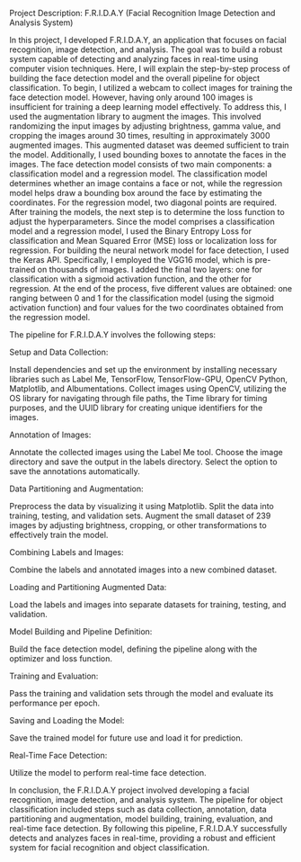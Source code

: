 Project Description: F.R.I.D.A.Y (Facial Recognition Image Detection and Analysis System)

In this project, I developed F.R.I.D.A.Y, an application that focuses on facial recognition, image detection, and analysis.
The goal was to build a robust system capable of detecting and analyzing faces in real-time using computer vision techniques. 
Here, I will explain the step-by-step process of building the face detection model and the overall pipeline for object classification.
To begin, I utilized a webcam to collect images for training the face detection model.
However, having only around 100 images is insufficient for training a deep learning model effectively. 
To address this, I used the augmentation library to augment the images. This involved randomizing the input images by adjusting brightness, gamma value, and cropping the images around 30 times, resulting in approximately 3000 augmented images. This augmented dataset was deemed sufficient to train the model. Additionally, I used bounding boxes to annotate the faces in the images.
The face detection model consists of two main components: a classification model and a regression model. 
The classification model determines whether an image contains a face or not, while the regression model helps draw a bounding box around the face by estimating the coordinates. For the regression model, two diagonal points are required.
After training the models, the next step is to determine the loss function to adjust the hyperparameters.
Since the model comprises a classification model and a regression model, 
I used the Binary Entropy Loss for classification and Mean Squared Error (MSE) loss or localization loss for regression.
For building the neural network model for face detection, I used the Keras API. 
Specifically, I employed the VGG16 model, which is pre-trained on thousands of images.
I added the final two layers: one for classification with a sigmoid activation function, and the other for regression.
At the end of the process, five different values are obtained: one ranging between 0 and 1 for the classification model (using the sigmoid activation function) and four values for the two coordinates obtained from the regression model.

The pipeline for F.R.I.D.A.Y involves the following steps:

Setup and Data Collection:

Install dependencies and set up the environment by installing necessary libraries such as Label Me, TensorFlow, TensorFlow-GPU, OpenCV Python, Matplotlib, and Albumentations.
Collect images using OpenCV, utilizing the OS library for navigating through file paths, the Time library for timing purposes, and the UUID library for creating unique identifiers for the images.

Annotation of Images:

Annotate the collected images using the Label Me tool.
Choose the image directory and save the output in the labels directory.
Select the option to save the annotations automatically.

Data Partitioning and Augmentation:

Preprocess the data by visualizing it using Matplotlib.
Split the data into training, testing, and validation sets.
Augment the small dataset of 239 images by adjusting brightness, cropping, or other transformations to effectively train the model.

Combining Labels and Images:

Combine the labels and annotated images into a new combined dataset.

Loading and Partitioning Augmented Data:

Load the labels and images into separate datasets for training, testing, and validation.

Model Building and Pipeline Definition:

Build the face detection model, defining the pipeline along with the optimizer and loss function.

Training and Evaluation:

Pass the training and validation sets through the model and evaluate its performance per epoch.

Saving and Loading the Model:

Save the trained model for future use and load it for prediction.

Real-Time Face Detection:

Utilize the model to perform real-time face detection.

In conclusion, the F.R.I.D.A.Y project involved developing a facial recognition, image detection, and analysis system. 
The pipeline for object classification included steps such as data collection, annotation, data partitioning and augmentation, model building, training, evaluation, and real-time face detection. 
By following this pipeline, F.R.I.D.A.Y successfully detects and analyzes faces in real-time, providing a robust and efficient system for facial recognition and object classification.
